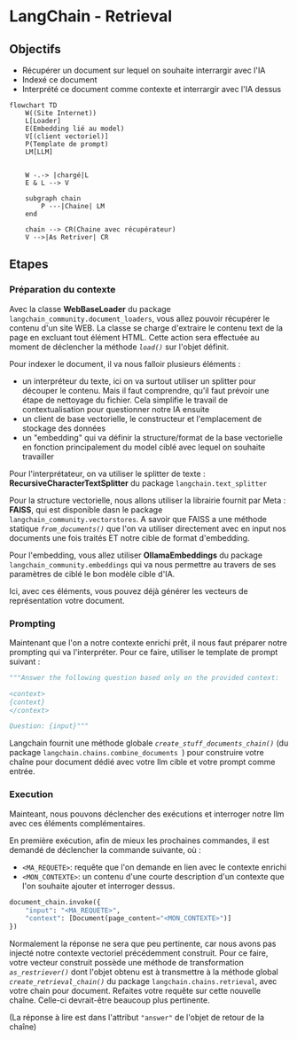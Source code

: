 # LangChain - Retrieval

## Objectifs

* Récupérer un document sur lequel on souhaite interrargir avec l'IA
* Indexé ce document
* Interprété ce document comme contexte et interrargir avec l'IA dessus

```mermaid
flowchart TD
    W((Site Internet))
    L[Loader]
    E(Embedding lié au model)
    V[(client vectoriel)]
    P(Template de prompt)
    LM[LLM]
    

    W -.-> |chargé|L
    E & L --> V

    subgraph chain
        P ---|Chaine| LM
    end

    chain --> CR(Chaine avec récupérateur)
    V -->|As Retriver| CR

```

## Etapes

### Préparation du contexte

Avec la classe **WebBaseLoader** du package `langchain_community.document_loaders`, vous allez pouvoir récupérer le contenu d'un site WEB.
La classe se charge d'extraire le contenu text de la page en excluant tout élément HTML. Cette action sera effectuée au moment de déclencher la méthode *`load()`* sur l'objet définit.

Pour indexer le document, il va nous falloir plusieurs éléments :

* un interpréteur du texte, ici on va surtout utiliser un splitter pour découper le contenu. Mais il faut comprendre, qu'il faut prévoir une étape de nettoyage du fichier. Cela simplifie le travail de contextualisation pour questionner notre IA ensuite
* un client de base vectorielle, le constructeur et l'emplacement de stockage des données
* un "embedding" qui va définir la structure/format de la base vectorielle en fonction principalement du model ciblé avec lequel on souhaite travailler

Pour l'interprétateur, on va utiliser le splitter de texte : **RecursiveCharacterTextSplitter** du package `langchain.text_splitter`

Pour la structure vectorielle, nous allons utiliser la librairie fournit par Meta : **FAISS**, qui est disponible dasn le package `langchain_community.vectorstores`.
A savoir que FAISS a une méthode statique *`from_documents()`* que l'on va utiliser directement avec en input nos documents une fois traités ET notre cible de format d'embedding.

Pour l'embedding, vous allez utiliser **OllamaEmbeddings** du package `langchain_community.embeddings` qui va nous permettre au travers de ses paramètres de ciblé le bon modèle cible d'IA.

Ici, avec ces éléments, vous pouvez déjà générer les vecteurs de représentation votre document.

### Prompting

Maintenant que l'on a notre contexte enrichi prêt, il nous faut préparer notre prompting qui va l'interpréter. Pour ce faire, utiliser le template de prompt suivant :

```python
"""Answer the following question based only on the provided context:

<context>
{context}
</context>

Question: {input}"""
```

Langchain fournit une méthode globale *`create_stuff_documents_chain()`* (du package `langchain.chains.combine_documents `) pour construire votre chaîne pour document dédié avec votre llm cible et votre prompt comme entrée.

### Execution

Mainteant, nous pouvons déclencher des exécutions et interroger notre llm avec ces éléments complémentaires.

En première exécution, afin de mieux les prochaines commandes, il est demandé de déclencher la commande suivante, où :

* `<MA_REQUETE>`: requête que l'on demande en lien avec le contexte enrichi
* `<MON_CONTEXTE>`: un contenu d'une courte description d'un contexte que l'on souhaite ajouter et interroger dessus.

```python
document_chain.invoke({
    "input": "<MA_REQUETE>",
    "context": [Document(page_content="<MON_CONTEXTE>")]
})
```

Normalement la réponse ne sera que peu pertinente, car nous avons pas injecté notre contexte vectoriel précédemment construit. 
Pour ce faire, votre vecteur construit possède une méthode de transformation *`as_restriever()`* dont l'objet obtenu est à transmettre à la méthode global *`create_retrieval_chain()`* du package `langchain.chains.retrieval`, avec votre chain pour document.
Refaites votre requête sur cette nouvelle chaîne. Celle-ci devrait-être beaucoup plus pertinente. 

(La réponse à lire est dans l'attribut `"answer"` de l'objet de retour de la chaîne)
